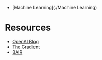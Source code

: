 - [Machine Learning](./Machine Learning)

# Resources

- [OpenAI Blog](https://blog.openai.com)
- [The Gradient](https://thegradient.pub)
- [BAIR](https://bair.berkeley.edu/blog/)